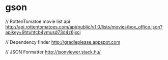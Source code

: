 # gson



// RottenTomatoe movie list api
http://api.rottentomatoes.com/api/public/v1.0/lists/movies/box_office.json?apikey=9htuhtcb4ymusd73d4z6jxcj

// Dependency finder
http://gradleplease.appspot.com


// JSON Formatter
http://jsonviewer.stack.hu/
